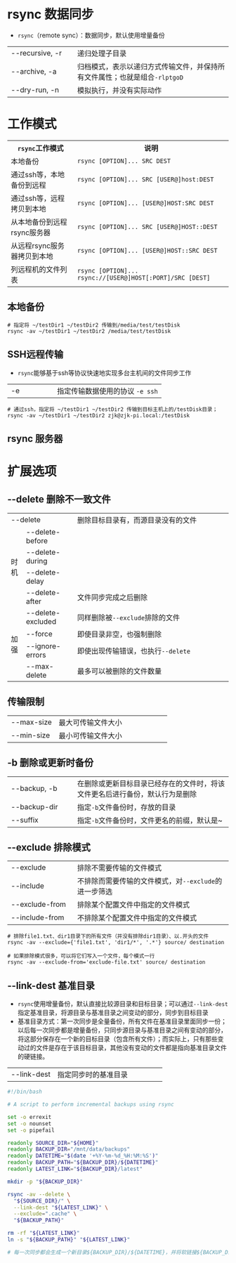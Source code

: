 # rsync 数据同步

- `rsync`（remote sync）：数据同步，默认使用增量备份

<table>
    <tr>
        <td width="30%">--recursive, -r</td>
        <td width="70%">递归处理子目录</td>
    </tr>
    <tr>
        <td>--archive, -a</td>
        <td>归档模式，表示以递归方式传输文件，并保持所有文件属性；也就是组合<code>-rlptgoD</code></td>
    </tr>
    <tr>
        <td>--dry-run, -n</td>
        <td>模拟执行，并没有实际动作</td>
    </tr>
</table>

# 工作模式

<table>
    <tr>
        <th width="30%"><code>rsync</code>工作模式</th>
        <th width="70%">说明</th>
    </tr>
    <tr>
        <td>本地备份</td>
        <td><code>rsync [OPTION]... SRC DEST</code></td>
    </tr>
    <tr>
        <td>通过ssh等，本地备份到远程</td>
        <td><code>rsync [OPTION]... SRC [USER@]host:DEST</code></td>
    </tr>
    <tr>
        <td>通过ssh等，远程拷贝到本地</td>
        <td><code>rsync [OPTION]... [USER@]HOST:SRC DEST</code></td>
    </tr>
    <tr>
        <td>从本地备份到远程rsync服务器</td>
        <td><code>rsync [OPTION]... SRC [USER@]HOST::DEST</code></td>
    </tr>
    <tr>
        <td>从远程rsync服务器拷贝到本地</td>
        <td><code>rsync [OPTION]... [USER@]HOST::SRC DEST</code></td>
    </tr>
    <tr>
        <td>列远程机的文件列表</td>
        <td><code>rsync [OPTION]... rsync://[USER@]HOST[:PORT]/SRC [DEST]</code></td>
    </tr>
</table>

## 本地备份

```shell
# 指定将 ~/testDir1 ~/testDir2 传输到/media/test/testDisk
rsync -av ~/testDir1 ~/testDir2 /media/test/testDisk
```

## SSH远程传输

- `rsync`能够基于ssh等协议快速地实现多台主机间的文件同步工作

<table>
    <td width="30%">-e</td>
    <td width="70%">指定传输数据使用的协议 <code>-e ssh</code></td>
</table>

```shell
# 通过ssh，指定将 ~/testDir1 ~/testDir2 传输到目标主机上的/testDisk目录；
rsync -av ~/testDir1 ~/testDir2 zjk@zjk-pi.local:/testDisk
```

## rsync 服务器

# 扩展选项

## --delete 删除不一致文件

<table>
    <tr>
        <td width="30%" colspan="2">--delete</td>
        <td width="70%">删除目标目录有，而源目录没有的文件</td>
    </tr>
    <tr>
        <td rowspan="4">时机</td>
        <td>--delete-before</td>
        <td></td>
    </tr>
    <tr>
        <td>--delete-during</td>
        <td></td>
    </tr>
    <tr>
        <td>--delete-delay</td>
        <td></td>
    </tr>
    <tr>
        <td>--delete-after</td>
        <td>文件同步完成之后删除</td>
    </tr>
    <tr>
        <td rowspan="4">加强</td>
        <td>--delete-excluded</td>
        <td>同样删除被<code>--exclude</code>排除的文件</td>
    </tr>
    <tr>
        <td>--force</td>
        <td>即使目录非空，也强制删除</td>
    </tr>
    <tr>
        <td>--ignore-errors</td>
        <td>即使出现传输错误，也执行<code>--delete</code></td>
    </tr>
    <tr>
        <td>--max-delete</td>
        <td>最多可以被删除的文件数量</td>
    </tr>
</table>

## 传输限制

<table>
    <tr>
        <td width="30%">--max-size</td>
        <td width="70%">最大可传输文件大小</td>
    </tr>
    <tr>
        <td>--min-size</td>
        <td>最小可传输文件大小</td>
    </tr>
</table>

## -b 删除或更新时备份

<table>
    <tr>
        <td width="30%">--backup, -b</td>
        <td width="70%">在删除或更新目标目录已经存在的文件时，将该文件更名后进行备份，默认行为是删除</td>
    </tr>
    <tr>
        <td>--backup-dir</td>
        <td>指定<code>-b</code>文件备份时，存放的目录</td>
    </tr>
    <tr>
        <td>--suffix</td>
        <td>指定<code>-b</code>文件备份时，文件更名的前缀，默认是~</td>
    </tr>
</table>

## --exclude 排除模式

<table>
    <tr>
        <td width="30%">--exclude</td>
        <td width="70%">排除不需要传输的文件模式</td>
    </tr>
    <tr>
        <td>--include</td>
        <td>不排除而需要传输的文件模式，对<code>--exclude</code>的进一步筛选</td>
    </tr>
    <tr>
        <td>--exclude-from</td>
        <td>排除某个配置文件中指定的文件模式</td>
    </tr>
    <tr>
        <td>--include-from</td>
        <td>不排除某个配置文件中指定的文件模式</td>
    </tr>
</table>

```shell
# 排除file1.txt、dir1目录下的所有文件（并没有排除dir1目录）、以.开头的文件
rsync -av --exclude={'file1.txt', 'dir1/*', '.*'} source/ destination

# 如果排除模式很多，可以将它们写入一个文件，每个模式一行
rsync -av --exclude-from='exclude-file.txt' source/ destination
```

## --link-dest 基准目录

- `rsync`使用增量备份，默认直接比较源目录和目标目录；可以通过`--link-dest`指定基准目录，将源目录与基准目录之间变动的部分，同步到目标目录
- 基准目录方式：第一次同步是全量备份，所有文件在基准目录里面同步一份；以后每一次同步都是增量备份，只同步源目录与基准目录之间有变动的部分，将这部分保存在一个新的目标目录（包含所有文件）；而实际上，只有那些变动过的文件是存在于该目标目录，其他没有变动的文件都是指向基准目录文件的硬链接。

<table>
    <tr>
        <td width="30%">--link-dest</td>
        <td width="70%">指定同步时的基准目录</td>
    </tr>
</table>

```bash
#!/bin/bash

# A script to perform incremental backups using rsync

set -o errexit
set -o nounset
set -o pipefail

readonly SOURCE_DIR="${HOME}"
readonly BACKUP_DIR="/mnt/data/backups"
readonly DATETIME="$(date '+%Y-%m-%d_%H:%M:%S')"
readonly BACKUP_PATH="${BACKUP_DIR}/${DATETIME}"
readonly LATEST_LINK="${BACKUP_DIR}/latest"

mkdir -p "${BACKUP_DIR}"

rsync -av --delete \
  "${SOURCE_DIR}/" \
  --link-dest "${LATEST_LINK}" \
  --exclude=".cache" \
  "${BACKUP_PATH}"

rm -rf "${LATEST_LINK}"
ln -s "${BACKUP_PATH}" "${LATEST_LINK}"

# 每一次同步都会生成一个新目录${BACKUP_DIR}/${DATETIME}，并将软链接${BACKUP_DIR}/latest指向这个目录。下一次备份时，就将${BACKUP_DIR}/latest作为基准目录，生成新的备份目录。最后，再将软链接${BACKUP_DIR}/latest指向新的备份目录。
```